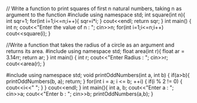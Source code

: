 // Write a function to print squares of first n natural numbers, taking n as argument to the function
#include <iostream>
using namespace std;
int square(int n){
    int sqr=1;
    for(int i=1;i<=n;i++){
        sqr=i*i;
    }
    cout<<endl;
    return sqr;
}
int main()
{
    int n;
    cout<<"Enter the value of n : ";
    cin>>n;
    for(int i=1;i<=n;i++)
    cout<<square(i);
}

//Write a function that takes the radius of a circle as an argument and returns its area.
#include <iostream>
using namespace std;
float area(int r){
    float ar = 3.14*r*r;
    return ar;
}
int main()
{
    int r;
    cout<<"Enter Radius : ";
    cin>>r;
    cout<<area(r);
}

#include<iostream>
using namespace std;
void printOddNumbers(int a, int b) {
if(a>b){
    printOddNumbers(b, a);
    return;
    }
    for(int i = a; i <= b; ++i) {
        if(i % 2 != 0) {
        cout<<i<<" ";
        }
    }
cout<<endl;
}
int main(){
    int a, b;
    cout<<"Enter a : ";
    cin>>a;
    cout<<"Enter b : ";
    cin>>b;
    printOddNumbers(a,b);
}
